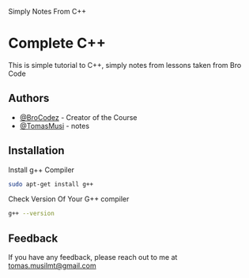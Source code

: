Simply Notes From C++
# Complete C++

This is simple tutorial to C++, simply notes from lessons taken from Bro Code


## Authors

- [@BroCodez](https://www.youtube.com/@BroCodez) - Creator of the Course
- [@TomasMusi](https://github.com/TomasMusi) - notes



## Installation

Install g++ Compiler

```bash
sudo apt-get install g++
```
Check Version Of Your G++ compiler

```bash
g++ --version
```
## Feedback

If you have any feedback, please reach out to me at tomas.musilmt@gmail.com

